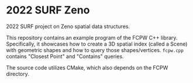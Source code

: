 # 2022 SURF Zeno

2022 SURF project on Zeno spatial data structures.

This repository contains an example program of the FCPW C++ library. Specifically,
it showcases how to create a 3D spatial index (called a Scene) with geometric shapes 
and how to query those shapes/vertices. `fcpw.cpp` contains "Closest Point" and "Contains"
queries. 

The source code utilizes CMake, which also depends on the FCPW directory.
